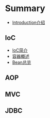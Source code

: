 # Summary

* [Introduction介绍](README.md)

## IoC

* [IoC简介](ioc/ioc-1.md)
* [容器概述](ioc/rong-qi-gai-shu.md)
* [Bean总览](ioc/beanzong-lan.md)

## AOP

## MVC

## JDBC

